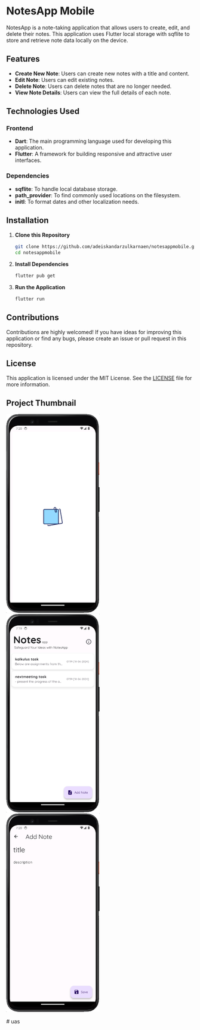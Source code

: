 # NotesApp Mobile

NotesApp is a note-taking application that allows users to create, edit, and delete their notes. This application uses Flutter local storage with sqflite to store and retrieve note data locally on the device.

## Features

- **Create New Note**: Users can create new notes with a title and content.
- **Edit Note**: Users can edit existing notes.
- **Delete Note**: Users can delete notes that are no longer needed.
- **View Note Details**: Users can view the full details of each note.

## Technologies Used

### Frontend
- **Dart**: The main programming language used for developing this application.
- **Flutter**: A framework for building responsive and attractive user interfaces.

### Dependencies
- **sqflite**: To handle local database storage.
- **path_provider**: To find commonly used locations on the filesystem.
- **initl**: To format dates and other localization needs.


## Installation

1. **Clone this Repository**
    ```bash
    git clone https://github.com/adeiskandarzulkarnaen/notesappmobile.git
    cd notesappmobile
    ```

2. **Install Dependencies**
    ```bash
    flutter pub get
    ```

3. **Run the Application**
    ```bash
    flutter run
    ```

## Contributions

Contributions are highly welcomed! If you have ideas for improving this application or find any bugs, please create an issue or pull request in this repository.

## License

This application is licensed under the MIT License. See the [LICENSE](LICENSE) file for more information.

## Project Thumbnail 

<p float="left">
    <img src="./docs/img/notesapp.png" alt="notesapp" width="250">
    &nbsp;&nbsp;
    <img src="./docs/img/home_page.png" alt="home_page" width="250">
    &nbsp;&nbsp;
    <img src="./docs/img/addnote_page.png" alt="addnote_page" width="250">
</p>#   u a s 
 
 